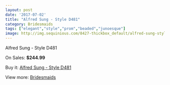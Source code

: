 ```yaml
---
layout: post
date: '2017-07-02'
title: "Alfred Sung - Style D481"
category: Bridesmaids
tags: ["elegant","style","prom","beaded","junoesque"]
image: http://img.sequinious.com/8427-thickbox_default/alfred-sung-style-d481.jpg
---
```

Alfred Sung - Style D481

On Sales: **$244.99**
<a href="https://www.sequinious.com/bridesmaids/3583-alfred-sung-style-d481.html"><amp-img layout="responsive" width="600" height="600" src="//img.sequinious.com/8427-thickbox_default/alfred-sung-style-d481.jpg" alt="Alfred Sung - Style D481 0" /></a>
<a href="https://www.sequinious.com/bridesmaids/3583-alfred-sung-style-d481.html"><amp-img layout="responsive" width="600" height="600" src="//img.sequinious.com/8428-thickbox_default/alfred-sung-style-d481.jpg" alt="Alfred Sung - Style D481 1" /></a>

Buy it: [Alfred Sung - Style D481](https://www.sequinious.com/bridesmaids/3583-alfred-sung-style-d481.html "Alfred Sung - Style D481")

View more: [Bridesmaids](https://www.sequinious.com/3-bridesmaids "Bridesmaids")